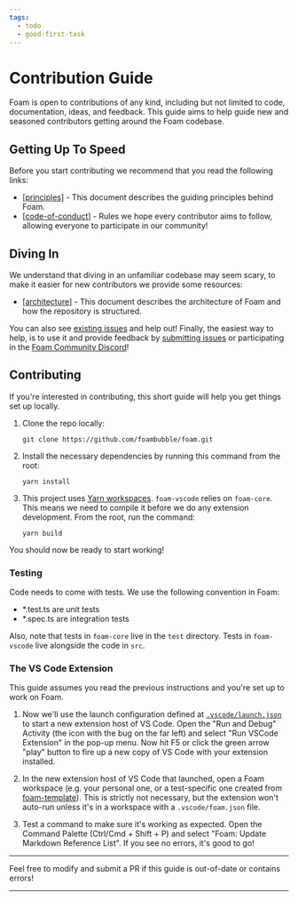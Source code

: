 ```yaml
---
tags:
  - todo
  - good-first-task
---
```


# Contribution Guide

Foam is open to contributions of any kind, including but not limited to code, documentation, ideas, and feedback.
This guide aims to help guide new and seasoned contributors getting around the Foam codebase.

## Getting Up To Speed

Before you start contributing we recommend that you read the following links:

- [[principles]] - This document describes the guiding principles behind Foam.
- [[code-of-conduct]] - Rules we hope every contributor aims to follow, allowing everyone to participate in our community!

## Diving In

We understand that diving in an unfamiliar codebase may seem scary,
to make it easier for new contributors we provide some resources:

- [[architecture]] - This document describes the architecture of Foam and how the repository is structured.

You can also see [existing issues](https://github.com/foambubble/foam/issues) and help out!
Finally, the easiest way to help, is to use it and provide feedback by [submitting issues](https://github.com/foambubble/foam/issues/new/choose) or participating in the [Foam Community Discord](https://foambubble.github.io/join-discord/g)!

## Contributing

If you're interested in contributing, this short guide will help you get things set up locally.

1. Clone the repo locally:

   `git clone https://github.com/foambubble/foam.git`

2. Install the necessary dependencies by running this command from the root:

   `yarn install`

3. This project uses [Yarn workspaces](https://classic.yarnpkg.com/en/docs/workspaces/). `foam-vscode` relies on `foam-core`. This means we need to compile it before we do any extension development. From the root, run the command:

   `yarn build`

You should now be ready to start working!

### Testing

Code needs to come with tests.
We use the following convention in Foam:

- \*.test.ts are unit tests
- \*.spec.ts are integration tests

Also, note that tests in `foam-core` live in the `test` directory.
Tests in `foam-vscode` live alongside the code in `src`.

### The VS Code Extension

This guide assumes you read the previous instructions and you're set up to work on Foam.

1. Now we'll use the launch configuration defined at [`.vscode/launch.json`](https://github.com/foambubble/foam/blob/master/.vscode/launch.json) to start a new extension host of VS Code. Open the "Run and Debug" Activity (the icon with the bug on the far left) and select "Run VSCode Extension" in the pop-up menu. Now hit F5 or click the green arrow "play" button to fire up a new copy of VS Code with your extension installed.

2. In the new extension host of VS Code that launched, open a Foam workspace (e.g. your personal one, or a test-specific one created from [foam-template](https://github.com/foambubble/foam-template)). This is strictly not necessary, but the extension won't auto-run unless it's in a workspace with a `.vscode/foam.json` file.

3. Test a command to make sure it's working as expected. Open the Command Palette (Ctrl/Cmd + Shift + P) and select "Foam: Update Markdown Reference List". If you see no errors, it's good to go!

---

Feel free to modify and submit a PR if this guide is out-of-date or contains errors!

---

[//begin]: # "Autogenerated link references for markdown compatibility"
[principles]: principles.md "Principles"
[code-of-conduct]: code-of-conduct.md "Code of Conduct"
[architecture]: dev/architecture.md "Architecture"
[//end]: # "Autogenerated link references"
